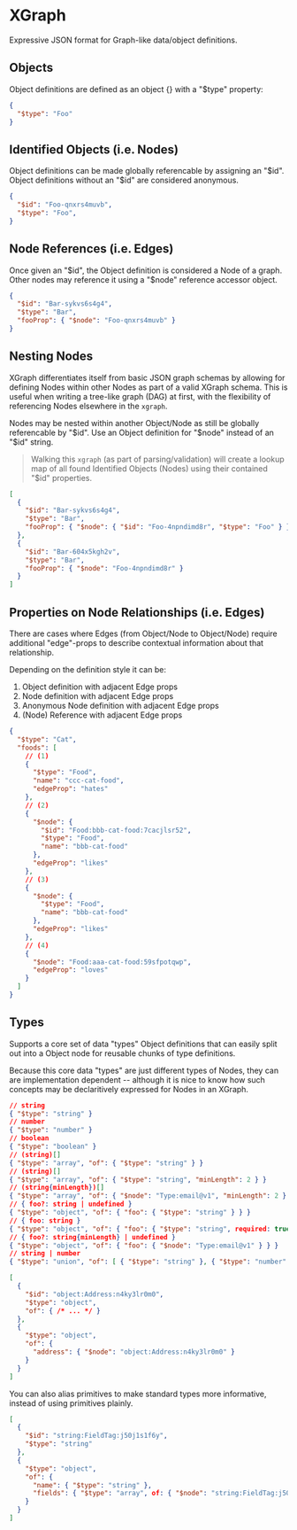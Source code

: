 # XGraph

Expressive JSON format for Graph-like data/object definitions.

## Objects

Object definitions are defined as an object {} with a "$type" property:

```json
{
  "$type": "Foo"
}
```

## Identified Objects (i.e. Nodes)

Object definitions can be made globally referencable by assigning an "$id".
Object definitions without an "$id" are considered anonymous.

```json
{
  "$id": "Foo-qnxrs4muvb",
  "$type": "Foo",
}
```

## Node References (i.e. Edges)

Once given an "$id", the Object definition is considered a Node of a graph.
Other nodes may reference it using a "$node" reference accessor object.

```json
{
  "$id": "Bar-sykvs6s4g4",
  "$type": "Bar",
  "fooProp": { "$node": "Foo-qnxrs4muvb" }
}
```

## Nesting Nodes

XGraph differentiates itself from basic JSON graph schemas by allowing for
defining Nodes within other Nodes as part of a valid XGraph schema. This is
useful when writing a tree-like graph (DAG) at first, with the flexibility of
referencing Nodes elsewhere in the `xgraph`.

Nodes may be nested within another Object/Node as still be globally referencable
by "$id". Use an Object definition for "$node" instead of an "$id" string.

> Walking this `xgraph` (as part of parsing/validation) will create a lookup map
> of all found Identified Objects (Nodes) using their contained "$id"
> properties.

```json
[
  {
    "$id": "Bar-sykvs6s4g4",
    "$type": "Bar",
    "fooProp": { "$node": { "$id": "Foo-4npndimd8r", "$type": "Foo" } }
  },
  {
    "$id": "Bar-604x5kgh2v",
    "$type": "Bar",
    "fooProp": { "$node": "Foo-4npndimd8r" }
  }
]
```

## Properties on Node Relationships (i.e. Edges)

There are cases where Edges (from Object/Node to Object/Node) require additional
"edge"-props to describe contextual information about that relationship.

Depending on the definition style it can be:

1. Object definition with adjacent Edge props
1. Node definition with adjacent Edge props
1. Anonymous Node definition with adjacent Edge props
1. (Node) Reference with adjacent Edge props

```json
{
  "$type": "Cat",
  "foods": [
    // (1)
    {
      "$type": "Food",
      "name": "ccc-cat-food",
      "edgeProp": "hates"
    },
    // (2)
    {
      "$node": {
        "$id": "Food:bbb-cat-food:7cacjlsr52",
        "$type": "Food",
        "name": "bbb-cat-food"
      },
      "edgeProp": "likes"
    },
    // (3)
    {
      "$node": {
        "$type": "Food",
        "name": "bbb-cat-food"
      },
      "edgeProp": "likes"
    },
    // (4)
    {
      "$node": "Food:aaa-cat-food:59sfpotqwp",
      "edgeProp": "loves"
    }
  ]
}
```

## Types

Supports a core set of data "types" Object definitions that can easily split out
into a Object node for reusable chunks of type definitions.

Because this core data "types" are just different types of Nodes, they can are
implementation dependent -- although it is nice to know how such concepts may
be declaritively expressed for Nodes in an XGraph.

```json
// string
{ "$type": "string" }
// number
{ "$type": "number" }
// boolean
{ "$type": "boolean" }
// (string)[]
{ "$type": "array", "of": { "$type": "string" } }
// (string)[]
{ "$type": "array", "of": { "$type": "string", "minLength": 2 } }
// (string{minLength})[]
{ "$type": "array", "of": { "$node": "Type:email@v1", "minLength": 2 } }
// { foo?: string | undefined }
{ "$type": "object", "of": { "foo": { "$type": "string" } } }
// { foo: string }
{ "$type": "object", "of": { "foo": { "$type": "string", required: true } } }
// { foo?: string{minLength} | undefined }
{ "$type": "object", "of": { "foo": { "$node": "Type:email@v1" } } }
// string | number
{ "$type": "union", "of": [ { "$type": "string" }, { "$type": "number" } ] }
```

```json
[
  {
    "$id": "object:Address:n4ky3lr0m0",
    "$type": "object",
    "of": { /* ... */ }
  },
  {
    "$type": "object",
    "of": {
      "address": { "$node": "object:Address:n4ky3lr0m0" }
    }
  }
]
```

You can also alias primitives to make standard types more informative, instead
of using primitives plainly.

```json
[
  {
    "$id": "string:FieldTag:j50j1s1f6y",
    "$type": "string"
  },
  {
    "$type": "object",
    "of": {
      "name": { "$type": "string" },
      "fields": { "$type": "array", of: { "$node": "string:FieldTag:j50j1s1f6y" } }
    }
  }
]
```
